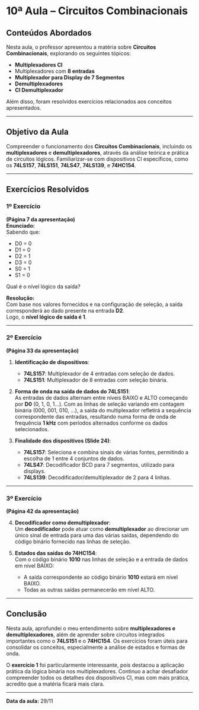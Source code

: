 # 10ª Aula – Circuitos Combinacionais

## Conteúdos Abordados

Nesta aula, o professor apresentou a matéria sobre **Circuitos Combinacionais**, explorando os seguintes tópicos:

- **Multiplexadores CI**  
- Multiplexadores com **8 entradas**  
- **Multiplexador para Display de 7 Segmentos**  
- **Demultiplexadores**  
- **CI Demultiplexador**

Além disso, foram resolvidos exercícios relacionados aos conceitos apresentados.

---

## Objetivo da Aula

Compreender o funcionamento dos **Circuitos Combinacionais**, incluindo os **multiplexadores** e **demultiplexadores**, através da análise teórica e prática de circuitos lógicos. Familiarizar-se com dispositivos CI específicos, como os **74LS157**, **74LS151**, **74LS47**, **74LS139**, e **74HC154**.

---

## Exercícios Resolvidos

### **1º Exercício**  
**(Página 7 da apresentação)**  
**Enunciado:**  
Sabendo que:  
- D0 = 0  
- D1 = 0  
- D2 = 1  
- D3 = 0  
- S0 = 1  
- S1 = 0  

Qual é o nível lógico da saída?  

**Resolução:**  
Com base nos valores fornecidos e na configuração de seleção, a saída corresponderá ao dado presente na entrada **D2**.  
Logo, o **nível lógico de saída é 1**.

---

### **2º Exercício**  
**(Página 33 da apresentação)**

1. **Identificação de dispositivos**:  
   - **74LS157**: Multiplexador de 4 entradas com seleção de dados.  
   - **74LS151**: Multiplexador de 8 entradas com seleção binária.  

2. **Forma de onda na saída de dados do 74LS151**:  
   As entradas de dados alternam entre níveis BAIXO e ALTO começando por **D0** (0, 1, 0, 1...). Com as linhas de seleção variando em contagem binária (000, 001, 010, ...), a saída do multiplexador refletirá a sequência correspondente das entradas, resultando numa forma de onda de frequência **1 kHz** com períodos alternados conforme os dados selecionados.  

3. **Finalidade dos dispositivos (Slide 24)**:  
   - **74LS157**: Seleciona e combina sinais de várias fontes, permitindo a escolha de 1 entre 4 conjuntos de dados.  
   - **74LS47**: Decodificador BCD para 7 segmentos, utilizado para displays.  
   - **74LS139**: Decodificador/demultiplexador de 2 para 4 linhas.

---

### **3º Exercício**  
**(Página 42 da apresentação)**

4. **Decodificador como demultiplexador**:  
   Um **decodificador** pode atuar como **demultiplexador** ao direcionar um único sinal de entrada para uma das várias saídas, dependendo do código binário fornecido nas linhas de seleção.

5. **Estados das saídas do 74HC154**:  
   Com o código binário **1010** nas linhas de seleção e a entrada de dados em nível BAIXO:  
   - A saída correspondente ao código binário **1010** estará em nível BAIXO.  
   - Todas as outras saídas permanecerão em nível ALTO.

---

## Conclusão

Nesta aula, aprofundei o meu entendimento sobre **multiplexadores e demultiplexadores**, além de aprender sobre circuitos integrados importantes como o **74LS151** e o **74HC154**. Os exercícios foram úteis para consolidar os conceitos, especialmente a análise de estados e formas de onda.

O **exercício 1** foi particularmente interessante, pois destacou a aplicação prática da lógica binária nos multiplexadores. Continuo a achar desafiador compreender todos os detalhes dos dispositivos CI, mas com mais prática, acredito que a matéria ficará mais clara.

---

**Data da aula:** 29/11
